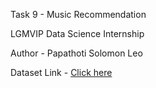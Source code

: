 Task 9 - Music Recommendation

LGMVIP Data Science Internship

Author - Papathoti Solomon Leo

Dataset Link - [Click here](https://www.kaggle.com/c/kkbox-music-recommendation-challenge/data)
